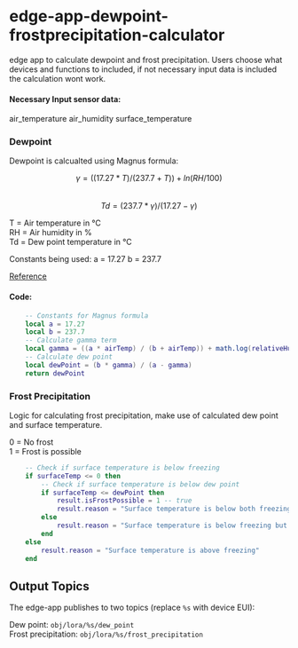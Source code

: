 # edge-app-dewpoint-frostprecipitation-calculator
edge app to calculate dewpoint and frost precipitation.
Users choose what devices and functions to included, if not necessary input data is included the calculation wont work.

#### Necessary Input sensor data:
air_temperature
air_humidity
surface_temperature


### Dewpoint
Dewpoint is calcualted using Magnus formula:

$$ γ = ((17.27 * T) / (237.7 + T)) + ln(RH/100) $$\
$$ Td = (237.7 * γ) / (17.27 - γ)$$

T = Air temperature in °C\
RH = Air humidity in %\
Td = Dew point temperature in °C

Constants being used:
a = 17.27
b = 237.7

[Reference](https://en.wikipedia.org/wiki/Dew_point)
#### Code:
```lua
    -- Constants for Magnus formula
    local a = 17.27
    local b = 237.7
    -- Calculate gamma term
    local gamma = ((a * airTemp) / (b + airTemp)) + math.log(relativeHumidity / 100.0)
    -- Calculate dew point
    local dewPoint = (b * gamma) / (a - gamma)
    return dewPoint
```

### Frost Precipitation
Logic for calculating frost precipitation, make use of calculated dew point and surface temperature.

0 = No frost\
1 = Frost is possible

```lua
    -- Check if surface temperature is below freezing
    if surfaceTemp <= 0 then
        -- Check if surface temperature is below dew point
        if surfaceTemp <= dewPoint then
            result.isFrostPossible = 1 -- true
            result.reason = "Surface temperature is below both freezing and dew point"
        else
            result.reason = "Surface temperature is below freezing but above dew point"
        end
    else
        result.reason = "Surface temperature is above freezing"
    end
```

## Output Topics
The edge-app publishes to two topics (replace `%s` with device EUI):

Dew point: `obj/lora/%s/dew_point` \
Frost precipitation: `obj/lora/%s/frost_precipitation`